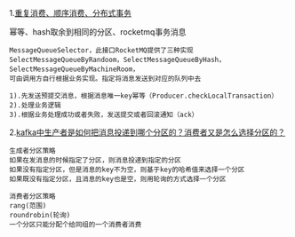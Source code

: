 1.[重复消费、顺序消费、分布式事务](https://mp.weixin.qq.com/s/OKon95MRUqDc9IwtEqPSjQ)

幂等、hash取余到相同的分区、rocketmq事务消息
```
MessageQueueSelector，此接口RocketMQ提供了三种实现SelectMessageQueueByRandoom，SelectMessageQueueByHash，SelectMessageQueueByMachineRoom，
可由调用方自行根据业务实现。指定将消息发送到对应的队列中去

1).先发送预提交消息，根据消息唯一key幂等（Producer.checkLocalTransaction）
2).处理业务逻辑
3).根据业务处理成功或者失败，发送提交或者回滚通知（ack）
```
2.[kafka中生产者是如何把消息投递到哪个分区的？消费者又是怎么选择分区的？](https://mp.weixin.qq.com/s/vAzyODtGbvZfv0iXV4Ij1Q)
```
生成者分区策略
如果在发消息的时候指定了分区，则消息投递到指定的分区
如果没有指定分区，但是消息的key不为空，则基于key的哈希值来选择一个分区
如果既没有指定分区，且消息的key也是空，则用轮询的方式选择一个分区

消费者分区策略
rang(范围)
roundrobin(轮询)
一个分区只能分配个给同组的一个消费者消费
```

